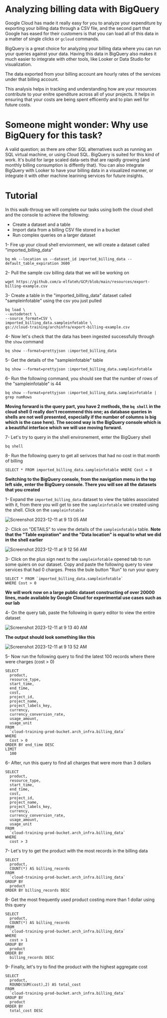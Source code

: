 # Analyzing billing data with BigQuery
Google Cloud has made it really easy for you to analyze your expenditure by exporting your billing data through a CSV file, and the second part that Google has eased for their customers is that you can load all of this data in a matter of single clicks or ```gcloud``` commands. 

BigQuery is a great choice for analyzing your billing data where you can run your queries against your data. Having this data in BigQuery also makes it much easier to integrate with other tools, like Looker or Data Studio for visualization.

The data exported from your billing account are hourly rates of the services under that billing account. 

This analysis helps in tracking and understanding how are your resources contribute to your enitre spenditure across all of your projects. It helps in ensuring that your costs are being spent efficently and to plan well for future costs.

# Someone might wonder: Why use BigQuery for this task?
A valid question; as there are other SQL alternatives such as running an SQL virtual machine, or using Cloud SQL. BigQuery is suited for this kind of work. It's build for large scaled data-sets that are rapidly growing (and monthly billing consumption is diffently that). You can also integrate BigQuery with Looker to have your billing data in a visualized manner, or integrate it with other machine learining services for future insights.

# Tutorial
In this walk-throug we will complete our tasks using both the cloud shell and the console to achieve the following:
- Create a dataset and a table
- Import data from a billing CSV file stored in a bucket
- Run complex queries on a larger dataset


1- Fire up your cloud shell enviornment, we will create a dataset called "imported_billing_data"
```
bq mk --location us --dataset_id imported_billing_data --default_table_expiration 3600
```

2- Pull the sample csv billing data that we will be working on
```
wget https://github.com/a-elfateh/GCP/blob/main/resources/export-billing-example.csv
```

3- Create a table in the "imported_billing_data" dataset called "sampleinfotable" using the csv you just pulled
```
bq load \
--autodetect \
--source_format=CSV \
imported_billing_data.sampleinfotable \
gs://cloud-training/archinfra/export-billing-example.csv
```

4- Now let's check that the data has been ingested successfully through the ```show``` command
```
bq show --format=prettyjson :imported_billing_data
```

5- Get the details of the "sampleinfotable" table 
```
bq show --format=prettyjson :imported_billing_data.sampleinfotable 
```

6- Run the following command, you should see that the number of rows of the "sampleinfotable" is 44
```
bq show --format=prettyjson :imported_billing_data.sampleinfotable | grep numRows
```

**Moving forward is the query part, you have 2 methods, the ```bq shell``` in the cloud shell (I really don't recommend this one; as database queries in shells are not well presented, especially if the number of columns is big which is the case here). The second way is the BigQuery console which is a beautiful interface which we will use moving forward.**

7- Let's try to query in the shell environement, enter the BigQuery shell
```
bq shell
```

8- Run the following query to get all serivces that had no cost in that month of billing
```
SELECT * FROM imported_billing_data.sampleinfotable WHERE Cost = 0
```
**Switching to the BigQuery console, from the navigation menu in the top left side, enter the BigQuery console. There you will see all the datasets that you created**

1- Expand the ```imported_billing_data``` dataset to view the tables associated with it, from there you will get to see the ```sampleinfotable``` we created using the shell. Click on the ```sampleinfotable```

![Screenshot 2023-12-11 at 9 13 05 AM](https://github.com/a-elfateh/GCP/assets/61758821/8ca27e9d-7c3b-477f-b974-0ba3e2273d8f)


2- Click on "DETAILS" to view the details of the ```sampleinfotable``` table. **Note that the "Table expiration" and the "Data location" is equal to what we did in the shell earlier**

![Screenshot 2023-12-11 at 9 12 56 AM](https://github.com/a-elfateh/GCP/assets/61758821/c8ead1f4-f8ae-4c66-8b9f-c8674a2e7036)

3- Click on the plus sign next to the ```sampleinfotable``` opened tab to run some quiers on our dataset. Copy and paste the following query to view services that had 0 charges. Press the bule button "Run" to run your query
```
SELECT * FROM `imported_billing_data.sampleinfotable`
WHERE Cost > 0
```

**We will work now on a large public dataset constructing of over 20000 lines, made available by Google Cloud for experimental use cases such as our lab**

4- On the query tab, paste the following in query editor to view the entire dataset

![Screenshot 2023-12-11 at 9 13 40 AM](https://github.com/a-elfateh/GCP/assets/61758821/50943f6c-a136-4a57-a3ed-b48fe0175cd7)

**The output should look something like this**

![Screenshot 2023-12-11 at 9 13 52 AM](https://github.com/a-elfateh/GCP/assets/61758821/cc2cec32-e41a-4baa-a3bc-e9ad341847cf)

5- Now run the following query to find the latest 100 records where there were charges (cost > 0)
```
SELECT
  product,
  resource_type,
  start_time,
  end_time,
  cost,
  project_id,
  project_name,
  project_labels_key,
  currency,
  currency_conversion_rate,
  usage_amount,
  usage_unit
FROM
  `cloud-training-prod-bucket.arch_infra.billing_data`
WHERE
  Cost > 0
ORDER BY end_time DESC
LIMIT
  100
```

6- After, run this query to find all charges that were more than 3 dollars
```
SELECT
  product,
  resource_type,
  start_time,
  end_time,
  cost,
  project_id,
  project_name,
  project_labels_key,
  currency,
  currency_conversion_rate,
  usage_amount,
  usage_unit
FROM
  `cloud-training-prod-bucket.arch_infra.billing_data`
WHERE
  cost > 3
```

7- Let's try to get the product with the most records in the billing data
```
SELECT
  product,
  COUNT(*) AS billing_records
FROM
  `cloud-training-prod-bucket.arch_infra.billing_data`
GROUP BY
  product
ORDER BY billing_records DESC
```

8- Get the most frequently used product costing more than 1 dollar using this query
```
SELECT
  product,
  COUNT(*) AS billing_records
FROM
  `cloud-training-prod-bucket.arch_infra.billing_data`
WHERE
  cost > 1
GROUP BY
  product
ORDER BY
  billing_records DESC
```
9- Finally, let's try to find the product with the highest aggregate cost
```
SELECT
  product,
  ROUND(SUM(cost),2) AS total_cost
FROM
  `cloud-training-prod-bucket.arch_infra.billing_data`
GROUP BY
  product
ORDER BY
  total_cost DESC
```
